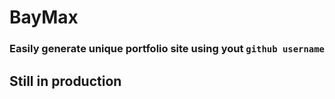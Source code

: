 # BayMax
### Easily generate unique portfolio site using yout `github username`



## Still in production